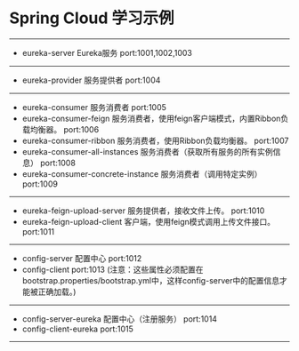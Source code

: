 # Spring Cloud 学习示例
***
- eureka-server Eureka服务 port:1001,1002,1003
***
- eureka-provider 服务提供者 port:1004
***
- eureka-consumer 服务消费者 port:1005
- eureka-consumer-feign 服务消费者，使用feign客户端模式，内置Ribbon负载均衡器。 port:1006
- eureka-consumer-ribbon 服务消费者，使用Ribbon负载均衡器。 port:1007
- eureka-consumer-all-instances 服务消费者（获取所有服务的所有实例信息） port:1008
- eureka-consumer-concrete-instance 服务消费者（调用特定实例） port:1009
***
- eureka-feign-upload-server 服务提供者，接收文件上传。 port:1010
- eureka-feign-upload-client 客户端，使用feign模式调用上传文件接口。 port:1011
***
- config-server 配置中心 port:1012
- config-client  port:1013 (注意：这些属性必须配置在bootstrap.properties/bootstrap.yml中，这样config-server中的配置信息才能被正确加载。)
***
- config-server-eureka 配置中心（注册服务） port:1014
- config-client-eureka  port:1015
***
